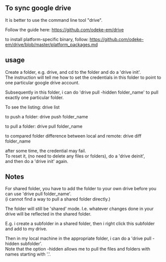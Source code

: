 To sync google drive
---------------------------

It is better to use the command line tool "drive".

Follow the guide here: https://github.com/odeke-em/drive

to install platform-specific binary, follow: https://github.com/odeke-em/drive/blob/master/platform_packages.md 


usage
-------------

Create a folder, e.g. drive, and cd to the folder and do a 'drive init'.  
The instruction will tell me how to set the credentials in this folder to point to one particular google drive account.

Subsequently in this folder, i can do 'drive pull -hidden folder_name' to pull exactly one particular folder.

To see the listing: drive list

to push a folder: drive push folder_name

to pull a folder: drive pull folder_name

to compared folder difference between local and remote: drive diff folder_name


after some time, the credential may fail.  
To reset it, (no need to delete any files or folders), do a 'drive deinit',  
and then do a 'drive init' again.


Notes
-----------------------

For shared folder, you have to add the folder to your own drive before you can use 'drive pull folder_name'.  
(i cannot find a way to pull a shared folder directly.)

The folder will still be 'shared' mode.
I.e. whatever changes done in your drive will be reflected in the shared folder.

E.g. i create a subfolder in a shared folder,
then i right click this subfolder and add to my drive.

Then in my local machine in the appropriate folder, i can do a 'drive pull -hidden subfolder'.  
Note that the option -hidden allows me to pull the files and folders with names starting with '.'.

